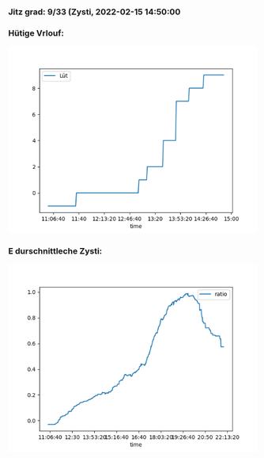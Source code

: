 ### Jitz grad: 9/33 (Zysti, 2022-02-15 14:50:00

### Hütige Vrlouf:
![Graph](Today.png)

### E durschnittleche Zysti:
![Graph](Zysti.png)